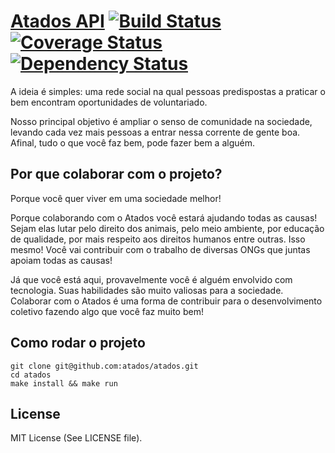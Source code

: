 # [Atados API](http://www.atados.com.br) [![Build Status](https://travis-ci.org/atados/atados.png?branch=master)](https://travis-ci.org/atados/atados) [![Coverage Status](https://coveralls.io/repos/atados/atados/badge.png?branch=master)](https://coveralls.io/r/atados/atados) [![Dependency Status](https://gemnasium.com/atados/atados.png)](https://gemnasium.com/atados/atados)

A ideia é simples: uma rede social na qual pessoas predispostas a praticar o bem
encontram oportunidades de voluntariado.

Nosso principal objetivo é ampliar o senso de comunidade na sociedade, levando
cada vez mais pessoas a entrar nessa corrente de gente boa. Afinal, tudo o que
você faz bem, pode fazer bem a alguém.


## Por que colaborar com o projeto?

Porque você quer viver em uma sociedade melhor!

Porque colaborando com o Atados você estará ajudando todas as causas! Sejam
elas lutar pelo direito dos animais, pelo meio ambiente, por educação de
qualidade, por mais respeito aos direitos humanos entre outras. Isso mesmo!
Você vai contribuir com o trabalho de diversas ONGs que juntas apoiam todas as
causas!

Já que você está aqui, provavelmente você é alguém envolvido com tecnologia.
Suas habilidades são muito valiosas para a sociedade. Colaborar com o Atados é
uma forma de contribuir para o desenvolvimento coletivo fazendo algo que você
faz muito bem!


## Como rodar o projeto

    git clone git@github.com:atados/atados.git
    cd atados
    make install && make run

## License

MIT License (See LICENSE file).
